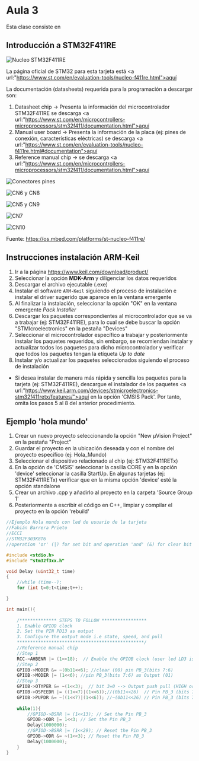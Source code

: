 <h1>Aula 3</h1>

Esta clase consiste en

<h2>Introducción a STM32F411RE</h2>

![Nucleo STM32F411RE](image-5.png)

La página oficial de STM32 para esta tarjeta está <a url:"https://www.st.com/en/evaluation-tools/nucleo-f411re.html">aquí</a>


La documentación (datasheets) requerida para la programación a descargar son:

1. Datasheet chip -> Presenta la información del microcontrolador STM32F411RE se descarga <a url:"https://www.st.com/en/microcontrollers-microprocessors/stm32f411/documentation.html">aquí</a>
2. Manual user board -> Presenta la información de la placa (ej: pines de conexión, características eléctricas) se descarga <a url:"https://www.st.com/en/evaluation-tools/nucleo-f411re.html#documentation">aquí</a>
3. Reference manual chip -> se descarga <a url:"https://www.st.com/en/microcontrollers-microprocessors/stm32f411/documentation.html">aquí</a>


![Conectores pines](image.png)

![CN6 y CN8](image-1.png)

![CN5 y CN9](image-2.png)

![CN7](image-3.png)

![CN10](image-4.png)

Fuente: https://os.mbed.com/platforms/st-nucleo-f411re/

<h2>Instrucciones instalación ARM-Keil</h2>

1. Ir a la página https://www.keil.com/download/product/
2. Seleccionar la opción <b>MDK-Arm</b> y diligenciar los datos requeridos
3. Descargar el archivo ejecutable (.exe)
4. Instalar el software `ARM-Keil` siguiendo el proceso de instalación e instalar el driver sugerido que aparece en la ventana emergente
5. Al finalizar la instalación, seleccionar la opción "OK" en la ventana emergente <i>Pack Installer</i>
6. Descargar los paquetes correspondientes al microcontrolador que se va a trabajar (ej: STM32F411RE), para lo cual se debe buscar la opción "STMIcroelectronics" en la pestaña "Devices"
7. Seleccionar el microcontrolador específico a trabajar y posteriormente instalar los paquetes requeridos, sin embargo, se recomiendan instalar y actualizar todos los paquetes para dicho microcontrolador y verificar que todos los paquetes tengan la etíqueta <i>Up to date</i>
8. Instalar y/o actualizar los paquetes seleccionados siguiendo el proceso de instalación

* Si desea instalar de manera más rápida y sencilla los paquetes para la tarjeta (ej: STM32F411RE), descargue el instalador de los paquetes  <a url:"https://www.keil.arm.com/devices/stmicroelectronics-stm32f411retx/features/">aquí</a> en la opción 'CMSIS Pack'. Por tanto, omita los pasos 5 al 8 del anterior procedimiento.

<h2>Ejemplo 'hola mundo'</h2>

1. Crear un nuevo proyecto seleccionando la opción "New µVision Project" en la pestaña "Project"
2. Guardar el proyecto en la ubicación deseada y con el nombre del proyecto específico (ej: Hola_Mundo)
3. Seleccionar el dispositivo relacionado al chip (ej: STM32F411RETx)
4. En la opción de 'CMSIS' seleccionar la casilla CORE y en la opción 'device' seleccionar la casilla StartUp. En algunas tarjetas (ej: STM32F411RETx) verificar que en la misma opción 'device' esté la opción standalone
5. Crear un archivo .cpp y añadirlo al proyecto en la carpeta 'Source Group 1'
6. Posteriormente a escribir el código en C++, limpiar y compilar el proyecto en la opción 'rebuild'

```cpp
//Ejemplo Hola mundo con led de usuario de la tarjeta
//Fabián Barrera Prieto
//ECCI
//STM32F303K8T6
//operation 'or' (|) for set bit and operation 'and' (&) for clear bit

#include <stdio.h>
#include "stm32f3xx.h"

void Delay (uint32_t time)
{
	//while (time--);  
	for (int t=0;t<time;t++);

}

int main(){
	
	/************** STEPS TO FOLLOW *****************
	1. Enable GPIOD clock
	2. Set the PIN PD13 as output
	3. Configure the output mode i.e state, speed, and pull
	************************************************/
	//Reference manual chip
	//Step 1
	RCC->AHBENR |= (1<<18);  // Enable the GPIOB clock (user led LD3 is connected to PB_3)
	//Step 2
	GPIOB->MODER &= ~(0b11<<6); //clear (00) pin PB_3(bits 7:6)  
	GPIOB->MODER |= (1<<6); //pin PB_3(bits 7:6) as Output (01)
	//Step 3
	GPIOB->OTYPER &= ~(1<<3);  // bit 3=0 --> Output push pull (HIGH or LOW)
	GPIOB->OSPEEDR |= ((1<<7)|(1<<6));//(0b11<<26)  // Pin PB_3 (bits 7:6) as High Speed (11)
	GPIOB->PUPDR &= ~((1<<7)|(1<<6)); //~(0b11<<26) // Pin PB_3 (bits 7:6) are 0:0 --> no pull up or pull down
	
	while(1){
		//GPIOD->BSRR |= (1<<13); // Set the Pin PB_3
		GPIOB->ODR |= 1<<3; // Set the Pin PB_3
		Delay(1000000);
		//GPIOD->BSRR |= (1<<29); // Reset the Pin PB_3
		GPIOB->ODR &= ~(1<<3); // Reset the Pin PB_3
		Delay(1000000);
	}
}
```